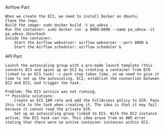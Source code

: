 Airflow Part

    When we create the EC2, we need to install Docker on Ubuntu.
    Clone the repo.
    Build the image: sudo docker build -t pa_udesa .
    Run the container: sudo docker run -p 8000:8000 --name pa_udesa -it pa_udesa /bin/bash
    Inside the container:
        Start the Airflow webserver: airflow webserver --port 8000 &
        Start the Airflow scheduler: airflow scheduler &

API Part

    Launch the autoscaling group with a pre-made launch template (this connects ECS and spins up an EC2 by creating a container from ECR    linked to an ECS task) -> each step takes time, so we need to give it time to set up the autoscaling, EC2, establish the connection between EC2 and ECS, and trigger the task.

    Problem: The ECS service was not running.
    ** Possible solutions:
        Create an ECS IAM role and add the FullAccess policy to ECR. Pass this role to the task when creating it. The idea is that it may fail because it cannot read the private ECR.
        Set up an autoscaling group linked to ECS. With the EC2 instance active, the ECS task can run. This idea arose from an AWS error stating that there were no active container instances within ECS.


